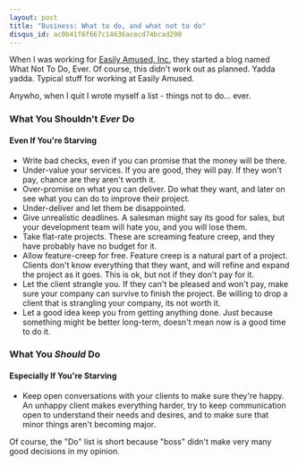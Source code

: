 ```yaml
--- 
layout: post
title: "Business: What to do, and what not to do"
disqus_id: ac0b41f6f667c14636acecd74bcad290
---
```

When I was working for [Easily Amused, Inc.](http://easilyamusedinc.com/) they
started a blog named What Not To Do, Ever. Of course, this didn't work out as
planned. Yadda yadda. Typical stuff for working at Easily Amused.

Anywho, when I quit I wrote myself a list - things not to do... ever.

### What You Shouldn't <em>Ever</em> Do
#### Even If You're Starving
- Write bad checks, even if you can promise that the money will be there.
- Under-value your services. If you are good, they will pay. If they won't
	pay, chance are they aren't worth it.
- Over-promise on what you can deliver. Do what they want, and later on see
	what you can do to improve their project.
- Under-deliver and let them be disappointed.
- Give unrealistic deadlines. A salesman might say its good for sales, but
	your development team will hate you, and you will lose them.
- Take flat-rate projects. These are screaming feature creep, and they have
	probably have no budget for it.
- Allow feature-creep for free. Feature creep is a natural part of a project.
	Clients don't know everything that they want, and will refine and expand
	the project as it goes. This is ok, but not if they don't pay for it.
- Let the client strangle you. If they can't be pleased and won't pay, make
	sure your company can survive to finish the project. Be willing to drop 
	a client that is strangling your company, its not worth it.
- Let a good idea keep you from getting anything done. Just because something
	might be better long-term, doesn't mean now is a good time to do it.

### What You *Should* Do
#### Especially If You're Starving
- Keep open conversations with your clients to make sure they're happy. An
	unhappy client makes everything harder, try to keep communication open to
	understand their needs and desires, and to make sure that minor things
	aren't becoming major.

Of course, the "Do" list is short because "boss" didn't make very many good
decisions in my opinion.
